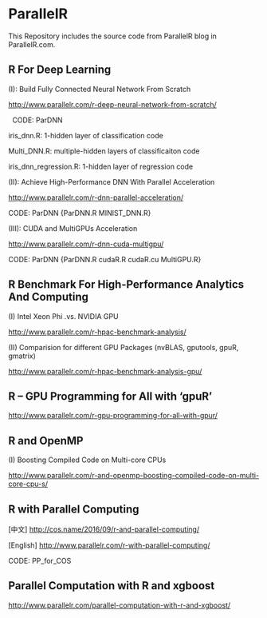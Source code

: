 # ParallelR

This Repository includes the source code from ParallelR blog in ParallelR.com.

## R For Deep Learning 

   (I): Build Fully Connected Neural Network From Scratch

   http://www.parallelr.com/r-deep-neural-network-from-scratch/

   CODE: ParDNN 
   
   iris_dnn.R: 1-hidden layer of classification code
   
   Multi_DNN.R: multiple-hidden layers of classificaiton code
   
   iris_dnn_regression.R: 1-hidden layer of regression code
       
   (II): Achieve High-Performance DNN With Parallel Acceleration
   
   http://www.parallelr.com/r-dnn-parallel-acceleration/
   
   CODE:  ParDNN {ParDNN.R MINIST_DNN.R}
   
   (III): CUDA and MultiGPUs Acceleration
   
   http://www.parallelr.com/r-dnn-cuda-multigpu/
   
   CODE: ParDNN {ParDNN.R cudaR.R cudaR.cu MultiGPU.R}
    
    
## R Benchmark For High-Performance Analytics And Computing

   (I) Intel Xeon Phi .vs. NVIDIA GPU 
      
   http://www.parallelr.com/r-hpac-benchmark-analysis/
   
   (II) Comparision for different GPU Packages (nvBLAS, gputools, gpuR, gmatrix)
   
   http://www.parallelr.com/r-hpac-benchmark-analysis-gpu/
    
## R – GPU Programming for All with ‘gpuR’
   
   http://www.parallelr.com/r-gpu-programming-for-all-with-gpur/
   
## R and OpenMP
   (I) Boosting Compiled Code on Multi-core CPUs
   
   http://www.parallelr.com/r-and-openmp-boosting-compiled-code-on-multi-core-cpu-s/
   
## R with Parallel Computing
   [中文] http://cos.name/2016/09/r-and-parallel-computing/
   
   [English] http://www.parallelr.com/r-with-parallel-computing/
   
   CODE: PP_for_COS
 
## Parallel Computation with R and xgboost
   http://www.parallelr.com/parallel-computation-with-r-and-xgboost/
